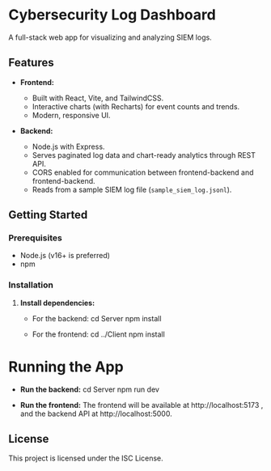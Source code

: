 # Cybersecurity Log Dashboard

A full-stack web app for visualizing and analyzing SIEM logs.

## Features

- **Frontend:**
  - Built with React, Vite, and TailwindCSS.
  - Interactive charts (with Recharts) for event counts and trends.
  - Modern, responsive UI.

- **Backend:**
  - Node.js with Express.
  - Serves paginated log data and chart-ready analytics through REST API.
  - CORS enabled for communication between frontend-backend and frontend-backend.
  - Reads from a sample SIEM log file (`sample_siem_log.jsonl`).

## Getting Started

### Prerequisites

- Node.js (v16+ is preferred)
- npm

### Installation

1. **Install dependencies:**
   - For the backend:
     cd Server
     npm install
     
   - For the frontend:
     cd ../Client
     npm install

# Running the App

- **Run the backend:**
  cd Server
  npm run dev
  
- **Run the frontend:**
  The frontend will be available at http://localhost:5173 , and the backend API at http://localhost:5000.

## License

This project is licensed under the ISC License.

